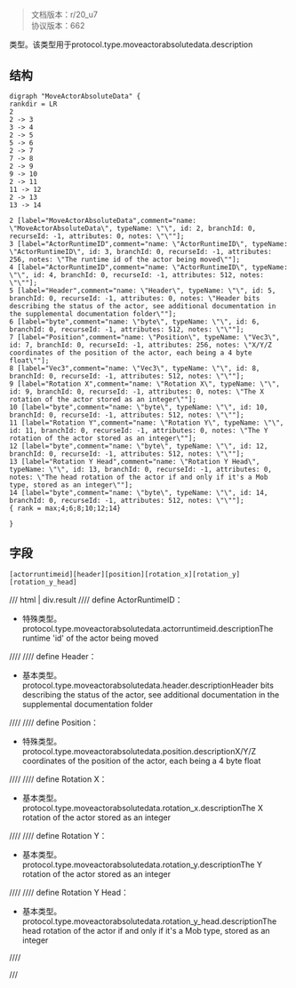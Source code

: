 # <!-- md:samp MoveActorAbsoluteData -->

> 文档版本：r/20_u7<br/>协议版本：662

<!-- md:samp MoveActorAbsoluteData -->类型。该类型用于protocol.type.moveactorabsolutedata.description

## 结构

```viz
digraph "MoveActorAbsoluteData" {
rankdir = LR
2
2 -> 3
3 -> 4
2 -> 5
5 -> 6
2 -> 7
7 -> 8
2 -> 9
9 -> 10
2 -> 11
11 -> 12
2 -> 13
13 -> 14

2 [label="MoveActorAbsoluteData",comment="name: \"MoveActorAbsoluteData\", typeName: \"\", id: 2, branchId: 0, recurseId: -1, attributes: 0, notes: \"\""];
3 [label="ActorRuntimeID",comment="name: \"ActorRuntimeID\", typeName: \"ActorRuntimeID\", id: 3, branchId: 0, recurseId: -1, attributes: 256, notes: \"The runtime id of the actor being moved\""];
4 [label="ActorRuntimeID",comment="name: \"ActorRuntimeID\", typeName: \"\", id: 4, branchId: 0, recurseId: -1, attributes: 512, notes: \"\""];
5 [label="Header",comment="name: \"Header\", typeName: \"\", id: 5, branchId: 0, recurseId: -1, attributes: 0, notes: \"Header bits describing the status of the actor, see additional documentation in the supplemental documentation folder\""];
6 [label="byte",comment="name: \"byte\", typeName: \"\", id: 6, branchId: 0, recurseId: -1, attributes: 512, notes: \"\""];
7 [label="Position",comment="name: \"Position\", typeName: \"Vec3\", id: 7, branchId: 0, recurseId: -1, attributes: 256, notes: \"X/Y/Z coordinates of the position of the actor, each being a 4 byte float\""];
8 [label="Vec3",comment="name: \"Vec3\", typeName: \"\", id: 8, branchId: 0, recurseId: -1, attributes: 512, notes: \"\""];
9 [label="Rotation X",comment="name: \"Rotation X\", typeName: \"\", id: 9, branchId: 0, recurseId: -1, attributes: 0, notes: \"The X rotation of the actor stored as an integer\""];
10 [label="byte",comment="name: \"byte\", typeName: \"\", id: 10, branchId: 0, recurseId: -1, attributes: 512, notes: \"\""];
11 [label="Rotation Y",comment="name: \"Rotation Y\", typeName: \"\", id: 11, branchId: 0, recurseId: -1, attributes: 0, notes: \"The Y rotation of the actor stored as an integer\""];
12 [label="byte",comment="name: \"byte\", typeName: \"\", id: 12, branchId: 0, recurseId: -1, attributes: 512, notes: \"\""];
13 [label="Rotation Y Head",comment="name: \"Rotation Y Head\", typeName: \"\", id: 13, branchId: 0, recurseId: -1, attributes: 0, notes: \"The head rotation of the actor if and only if it's a Mob type, stored as an integer\""];
14 [label="byte",comment="name: \"byte\", typeName: \"\", id: 14, branchId: 0, recurseId: -1, attributes: 512, notes: \"\""];
{ rank = max;4;6;8;10;12;14}

}

```

## 字段

```title='MoveActorAbsoluteData'
[actorruntimeid][header][position][rotation_x][rotation_y][rotation_y_head]
```

/// html | div.result
//// define
ActorRuntimeID：[<!-- md:samp ActorRuntimeID -->](../types/actorruntimeid.md)

- 特殊类型。protocol.type.moveactorabsolutedata.actorruntimeid.descriptionThe runtime 'id' of the actor being moved


////
//// define
Header：<!-- md:samp byte -->

- 基本类型。protocol.type.moveactorabsolutedata.header.descriptionHeader bits describing the status of the actor, see additional documentation in the supplemental documentation folder


////
//// define
Position：[<!-- md:samp Vec3 -->](../types/vec3.md)

- 特殊类型。protocol.type.moveactorabsolutedata.position.descriptionX/Y/Z coordinates of the position of the actor, each being a 4 byte float


////
//// define
Rotation X：<!-- md:samp byte -->

- 基本类型。protocol.type.moveactorabsolutedata.rotation_x.descriptionThe X rotation of the actor stored as an integer


////
//// define
Rotation Y：<!-- md:samp byte -->

- 基本类型。protocol.type.moveactorabsolutedata.rotation_y.descriptionThe Y rotation of the actor stored as an integer


////
//// define
Rotation Y Head：<!-- md:samp byte -->

- 基本类型。protocol.type.moveactorabsolutedata.rotation_y_head.descriptionThe head rotation of the actor if and only if it's a Mob type, stored as an integer


////

///

